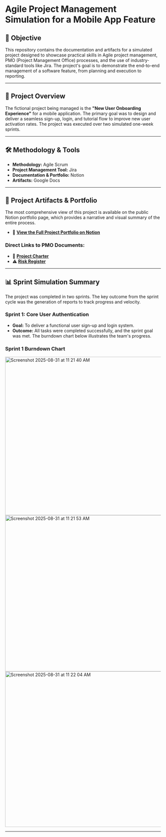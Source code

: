 # Agile Project Management Simulation for a Mobile App Feature

## 🎯 Objective

This repository contains the documentation and artifacts for a simulated project designed to showcase practical skills in Agile project management, PMO (Project Management Office) processes, and the use of industry-standard tools like Jira. The project's goal is to demonstrate the end-to-end management of a software feature, from planning and execution to reporting.

---

## 🚀 Project Overview

The fictional project being managed is the **"New User Onboarding Experience"** for a mobile application. The primary goal was to design and deliver a seamless sign-up, login, and tutorial flow to improve new user activation rates. The project was executed over two simulated one-week sprints.

---

## 🛠️ Methodology & Tools

* **Methodology:** Agile Scrum
* **Project Management Tool:** Jira
* **Documentation & Portfolio:** Notion
* **Artifacts:** Google Docs

---

## 📂 Project Artifacts & Portfolio

The most comprehensive view of this project is available on the public Notion portfolio page, which provides a narrative and visual summary of the entire process.

* 🔗 **[View the Full Project Portfolio on Notion](https://www.notion.so/Agile-Sprint-Management-for-a-Mobile-App-Feature-25c7f6acfef780c49d9ac3602848f9e6?source=copy_link)**

### Direct Links to PMO Documents:

* 📄 **[Project Charter](https://docs.google.com/document/d/1lDZmZK8ypdMRKtB4J5LcpI2SAwx7Yh15Wo5r_fCaRC8/edit?usp=sharing)**
* ⚠️ **[Risk Register](https://docs.google.com/document/d/1z8g3wBKR2twGOhsbyxdbcn-qawvJPurC599PwrI8GIo/edit?usp=sharing)**

---

## 📊 Sprint Simulation Summary

The project was completed in two sprints. The key outcome from the sprint cycle was the generation of reports to track progress and velocity.

### Sprint 1: Core User Authentication

* **Goal:** To deliver a functional user sign-up and login system.
* **Outcome:** All tasks were completed successfully, and the sprint goal was met. The burndown chart below illustrates the team's progress.

### Sprint 1 Burndown Chart


<img width="1183" height="512" alt="Screenshot 2025-08-31 at 11 21 40 AM" src="https://github.com/user-attachments/assets/35b61d5d-73a8-4ff8-bb9c-635454726beb" />

<img width="1176" height="505" alt="Screenshot 2025-08-31 at 11 21 53 AM" src="https://github.com/user-attachments/assets/cd56c15d-aaf1-48e7-a888-6481da295a53" />

<img width="1178" height="503" alt="Screenshot 2025-08-31 at 11 22 04 AM" src="https://github.com/user-attachments/assets/893575c1-ea34-4f80-ba34-a7cf68f0d067" />

---
